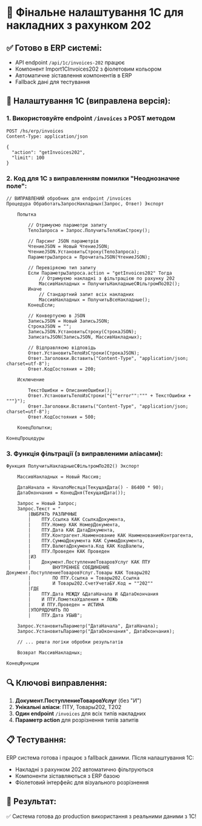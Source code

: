 # 🎯 Фінальне налаштування 1С для накладних з рахунком 202

## ✅ Готово в ERP системі:
- API endpoint `/api/1c/invoices-202` працює
- Компонент Import1CInvoices202 з фіолетовим кольором
- Автоматичне зіставлення компонентів в ERP
- Fallback дані для тестування

## 🔧 Налаштування 1С (виправлена версія):

### 1. Використовуйте endpoint `/invoices` з POST методом
```http
POST /hs/erp/invoices
Content-Type: application/json

{
  "action": "getInvoices202",
  "limit": 100
}
```

### 2. Код для 1С з виправленням помилки "Неоднозначне поле":

```1c
// ВИПРАВЛЕНИЙ обробник для endpoint /invoices
Процедура ОбработатьЗапросНакладных(Запрос, Ответ) Экспорт
    
    Попытка
        
        // Отримуємо параметри запиту
        ТелоЗапроса = Запрос.ПолучитьТелоКакСтроку();
        
        // Парсинг JSON параметрів
        ЧтениеJSON = Новый ЧтениеJSON;
        ЧтениеJSON.УстановитьСтроку(ТелоЗапроса);
        ПараметрыЗапроса = ПрочитатьJSON(ЧтениеJSON);
        
        // Перевіряємо тип запиту
        Если ПараметрыЗапроса.action = "getInvoices202" Тогда
            // Отримуємо накладні з фільтрацією по рахунку 202
            МассивНакладных = ПолучитьНакладныеСФільтромПо202();
        Иначе
            // Стандартний запит всіх накладних
            МассивНакладных = ПолучитьВсеНакладные();
        КонецЕсли;
        
        // Конвертуємо в JSON
        ЗаписьJSON = Новый ЗаписьJSON;
        СтрокаJSON = "";
        ЗаписьJSON.УстановитьСтроку(СтрокаJSON);
        ЗаписатьJSON(ЗаписьJSON, МассивНакладных);
        
        // Відправляємо відповідь
        Ответ.УстановитьТелоИзСтроки(СтрокаJSON);
        Ответ.Заголовки.Вставить("Content-Type", "application/json; charset=utf-8");
        Ответ.КодСостояния = 200;
        
    Исключение
        
        ТекстОшибки = ОписаниеОшибки();
        Ответ.УстановитьТелоИзСтроки("{""error"":""" + ТекстОшибки + """}");
        Ответ.Заголовки.Вставить("Content-Type", "application/json; charset=utf-8");
        Ответ.КодСостояния = 500;
        
    КонецПопытки;
    
КонецПроцедуры
```

### 3. Функція фільтрації (з виправленими аліасами):

```1c
Функция ПолучитьНакладныеСФільтромПо202() Экспорт
    
    МассивНакладных = Новый Массив;
    
    ДатаНачала = НачалоМесяца(ТекущаяДата() - 86400 * 90);
    ДатаОкончания = КонецДня(ТекущаяДата());
    
    Запрос = Новый Запрос;
    Запрос.Текст = "
        |ВЫБРАТЬ РАЗЛИЧНЫЕ
        |    ПТУ.Ссылка КАК СсылкаДокумента,
        |    ПТУ.Номер КАК НомерДокумента,
        |    ПТУ.Дата КАК ДатаДокумента,
        |    ПТУ.Контрагент.Наименование КАК НаименованиеКонтрагента,
        |    ПТУ.СуммаДокумента КАК СуммаДокумента,
        |    ПТУ.ВалютаДокумента.Код КАК КодВалюты,
        |    ПТУ.Проведен КАК Проведен
        |ИЗ
        |    Документ.ПоступлениеТоваровУслуг КАК ПТУ
        |        ВНУТРЕННЕЕ СОЕДИНЕНИЕ Документ.ПоступлениеТоваровУслуг.Товары КАК Товары202
        |        ПО ПТУ.Ссылка = Товары202.Ссылка
        |        И Товары202.СчетУчетаБУ.Код = ""202""
        |ГДЕ
        |    ПТУ.Дата МЕЖДУ &ДатаНачала И &ДатаОкончания
        |    И ПТУ.ПометкаУдаления = ЛОЖЬ
        |    И ПТУ.Проведен = ИСТИНА
        |УПОРЯДОЧИТЬ ПО
        |    ПТУ.Дата УБЫВ";
    
    Запрос.УстановитьПараметр("ДатаНачала", ДатаНачала);
    Запрос.УстановитьПараметр("ДатаОкончания", ДатаОкончания);
    
    // ... решта логіки обробки результатів
    
    Возврат МассивНакладных;
    
КонецФункции
```

## 🔍 Ключові виправлення:

1. **Документ.ПоступлениеТоваровУслуг** (без "И")
2. **Унікальні аліаси**: ПТУ, Товары202, Т202
3. **Один endpoint** `/invoices` для всіх типів накладних
4. **Параметр action** для розрізнення типів запитів

## 📋 Тестування:

ERP система готова і працює з fallback даними. Після налаштування 1С:
- Накладні з рахунком 202 автоматично фільтруються
- Компоненти зіставляються з ERP базою
- Фіолетовий інтерфейс для візуального розрізнення

## 🎯 Результат:
✅ Система готова до production використання з реальними даними з 1С!